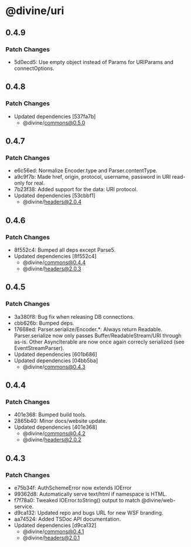 # @divine/uri

## 0.4.9

### Patch Changes

- 5d0ecd5: Use empty object instead of Params for URIParams and connectOptions.

## 0.4.8

### Patch Changes

- Updated dependencies [537fa7b]
  - @divine/commons@0.5.0

## 0.4.7

### Patch Changes

- e6c56ed: Normalize Encoder.type and Parser.contentType.
- a9c9f7b: Made href, origin, protocol, username, password in URI read-only for real.
- 7b23f38: Added support for the data: URI protocol.
- Updated dependencies [53cbbf1]
  - @divine/headers@2.0.4

## 0.4.6

### Patch Changes

- 8f552c4: Bumped all deps except Parse5.
- Updated dependencies [8f552c4]
  - @divine/commons@0.4.4
  - @divine/headers@2.0.3

## 0.4.5

### Patch Changes

- 3a380f8: Bug fix when releasing DB connections.
- cbb626b: Bumped deps.
- 17668ed: Parser.serialize/Encoder.\*: Always return Readable. Parser.serialize now only passes Buffer/ReadableStream/URI through as-is. Other AsyncIterable are now once again correcly serialized (see EventStreamParser).
- Updated dependencies [601b686]
- Updated dependencies [04bb5ba]
  - @divine/commons@0.4.3

## 0.4.4

### Patch Changes

- 401e368: Bumped build tools.
- 2865b40: Minor docs/website update.
- Updated dependencies [401e368]
  - @divine/commons@0.4.2
  - @divine/headers@2.0.2

## 0.4.3

### Patch Changes

- e75b34f: AuthSchemeError now extends IOError
- 99362d8: Automatically serve text/html if namespace is HTML.
- f7f78a0: Tweaked IOError.toString() output to match @divine/web-service.
- d9ca132: Updated repo and bugs URL for new WSF branding.
- aa74524: Added TSDoc API documentation.
- Updated dependencies [d9ca132]
  - @divine/commons@0.4.1
  - @divine/headers@2.0.1
